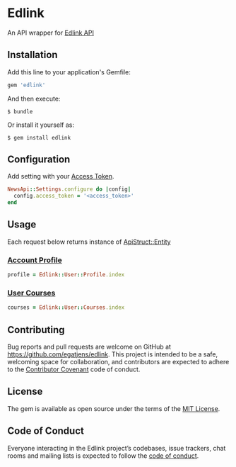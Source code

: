 # Edlink

An API wrapper for [Edlink API](https://ed.link/)

## Installation

Add this line to your application's Gemfile:

```ruby
gem 'edlink'
```

And then execute:

    $ bundle

Or install it yourself as:

    $ gem install edlink

## Configuration

Add setting with your [Access Token](https://ed.link/docs/user/authentication).

```ruby
NewsApi::Settings.configure do |config|
  config.access_token = '<access_token>'
end
```

## Usage

Each request below returns instance of [ApiStruct::Entity](https://github.com/rubygarage/api_struct#entity)

### [Account Profile](https://ed.link/docs/user/people)
```ruby
profile = Edlink::User::Profile.index
```

### [User Courses](https://ed.link/docs/user/organizations)
```ruby
courses = Edlink::User::Courses.index
```

## Contributing

Bug reports and pull requests are welcome on GitHub at https://github.com/egatjens/edlink. This project is intended to be a safe, welcoming space for collaboration, and contributors are expected to adhere to the [Contributor Covenant](http://contributor-covenant.org) code of conduct.

## License

The gem is available as open source under the terms of the [MIT License](https://opensource.org/licenses/MIT).

## Code of Conduct

Everyone interacting in the Edlink project’s codebases, issue trackers, chat rooms and mailing lists is expected to follow the [code of conduct](https://github.com/egatjens/edlink/blob/master/CODE_OF_CONDUCT.md).
